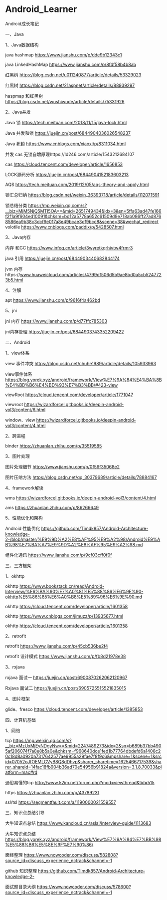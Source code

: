 # Android_Learner
Android成长笔记

一、Java

1、Java数据结构

java hashmap https://www.jianshu.com/p/dde9b12343c1

java LinkedHashMap https://www.jianshu.com/p/8f4f58b4b8ab

红黑树 https://blog.csdn.net/u011240877/article/details/53329023

红黑树 https://blog.csdn.net/21aspnet/article/details/88939297

haspmap 和红黑树 https://blog.csdn.net/wushiwude/article/details/75331926

2、Java并发

Java 锁 https://tech.meituan.com/2018/11/15/java-lock.html

Java 并发和锁 https://juejin.cn/post/6844904036026548237

Java 死锁 https://www.cnblogs.com/xiaoxi/p/8311034.html

并发 cas 无锁自增原理https://ld246.com/article/1543212684107

cas https://cloud.tencent.com/developer/article/1656853

LOCK源码分析 https://juejin.cn/post/6844904152183603213

AQS https://tech.meituan.com/2019/12/05/aqs-theory-and-apply.html

锁汇总归纳 https://blog.csdn.net/weixin_36393718/article/details/112071591

锁总结分类 https://mp.weixin.qq.com/s?__biz=MjM5NjQ5MTI5OA==&mid=2651749434&idx=3&sn=5ffa63ad47fe166f2f1a9f604ed10091&chksm=bd12a5778a652c61509d9e718ab086ff27ad8768586ea9b38c3dcf9e017a8e49bcae3df9bcc8&scene=38#wechat_redirect
volotile https://www.cnblogs.com/paddix/p/5428507.html

3、Java内存

内存 和GC https://www.infoq.cn/article/3wyretkqrhivtw4frmr3

java 引用 https://juejin.cn/post/6844903440682844174

jvm 内存https://www.huaweicloud.com/articles/4799df506d5b9ae8bd0a5cb5247723b5.html

4、注解

apt https://www.jianshu.com/p/9616f4a462bd

5、jni

jni 内存 https://www.jianshu.com/p/d77ffc785303

jni内存管理 https://juejin.cn/post/6844903743352209422

二、Android

1、view体系

view 事件冲突 https://blog.csdn.net/chuhe1989/article/details/105933963

view事件体系 https://blog.yorek.xyz/android/framework/View%E7%9A%84%E4%BA%8B%E4%BB%B6%E4%BD%93%E7%B3%BB/#423-view

viewRoot https://cloud.tencent.com/developer/article/1771047

viewroot https://wizardforcel.gitbooks.io/deepin-android-vol3/content/6.html

window、view https://wizardforcel.gitbooks.io/deepin-android-vol3/content/4.html

2、跨进程

binder https://zhuanlan.zhihu.com/p/35519585

3、图片处理

图片处理细节  https://www.jianshu.com/p/0f56f35068e2

图片压缩方法  https://blog.csdn.net/qq_30379689/article/details/78884167

4、framework解读

wms https://wizardforcel.gitbooks.io/deepin-android-vol3/content/4.html

ams  https://zhuanlan.zhihu.com/p/86266649

5、性能优化和架构

Android 性能优化 https://github.com/Timdk857/Android-Architecture-knowledge-2-/blob/master/%E9%9D%A2%E8%AF%95%E9%A2%98/Android%E9%AB%98%E7%BA%A7%E9%9D%A2%E8%AF%95%E9%A2%98.md

组件化通讯 https://www.jianshu.com/p/9cf03cff0f0f

三、三方框架

1、okhttp

okhttp  https://www.bookstack.cn/read/Android-Interview/%E6%BA%90%E7%A0%81%E5%88%86%E6%9E%90-okhttp%E5%86%85%E6%A0%B8%E5%89%96%E6%9E%90.md

okhttp  https://cloud.tencent.com/developer/article/1601358

okhttp https://www.cnblogs.com/jimuzz/p/13935677.html

okhttp https://cloud.tencent.com/developer/article/1601358

2、retrofit

retrofit https://www.jianshu.com/p/45cb536be2f4

retrofit 设计模式 https://www.jianshu.com/p/fb8d21978e38

3、rxjava 

rxjava 面试一 https://juejin.cn/post/6900870262062120967

Rxjava 面试二  https://juejin.cn/post/6905725515521835015

4、图片框架

glide、fresco https://cloud.tencent.com/developer/article/1385853

四、计算机基础

1、网络

tcp https://mp.weixin.qq.com/s?__biz=MzUxMjEyNDgyNw==&mid=2247489273&idx=2&sn=b689b37bb4905af206074f7a8e8b5a0e&chksm=f968640dce1fed1b77764dbdefd6a1408c20c18d8a0920a7317642577ae9955a29fae7f8f9c6&mpshare=1&scene=1&srcid=07052oJfOEMLCVyB8Q8dDhvp&sharer_sharetime=1625466717539&sharer_shareid=14fac18fb904b36ad70e54956b91824a&version=3.1.8.70033&platform=mac#rd

通俗易懂的tcp http://www.52im.net/forum.php?mod=viewthread&tid=515

https https://zhuanlan.zhihu.com/p/43789231

ssl/tsl https://segmentfault.com/a/1190000021559557

三、知识点总结引导

大牛知识点总结 https://www.kancloud.cn/aslai/interview-guide/1113683

大牛知识点总结 https://blog.yorek.xyz/android/framework/View%E7%9A%84%E7%BB%98%E5%88%B6%E5%8E%9F%E7%90%86/

面经整理 https://www.nowcoder.com/discuss/582808?source_id=discuss_experience_nctrack&channel=-1

github 知识整理 https://github.com/Timdk857/Android-Architecture-knowledge-2-

面试题目录大纲  https://www.nowcoder.com/discuss/578600?source_id=discuss_experience_nctrack&channel=-1
